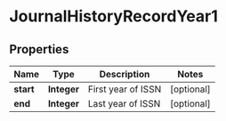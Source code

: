 

# JournalHistoryRecordYear1


## Properties

Name | Type | Description | Notes
------------ | ------------- | ------------- | -------------
**start** | **Integer** | First year of ISSN |  [optional]
**end** | **Integer** | Last year of ISSN |  [optional]



